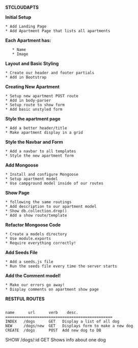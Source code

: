 **STCLOUDAPTS**

**Initial Setup**
```
* Add Landing Page
* Add Apartment Page that lists all apartments
```

**Each Apartment has:**
```
   * Name
   * Image
```

**Layout and Basic Styling**
```
* Create our header and footer partials
* Add in Bootstrap
```

**Creating New Apartment**
```
* Setup new apartment POST route
* Add in body-parser
* Setup route to show form
* Add basic unstyled form
```

**Style the apartment page**
```
* Add a better header/title
* Make apartment display in a grid
```

**Style the Navbar and Form**
```
* Add a navbar to all templates
* Style the new apartment form
```

**Add Mongoose**
```
* Install and configure Mongoose
* Setup apartment model
* Use campground model inside of our routes
```

**Show Page**
```
* following the same routings
* Add description to our apartment model
* Show db.collection.drop()
* Add a show route/template
```

**Refactor Mongoose Code**
```
* Create a models directory
* Use module.exports
* Require everything correctly!
```

**Add Seeds File**
```
* Add a seeds.js file
* Run the seeds file every time the server starts
```

**Add the Comment model!**
```
* Make our errors go away!
* Display comments on apartment show page
```


**RESTFUL ROUTES**
```

name      url      verb    desc.
===============================================
INDEX   /dogs      GET   Display a list of all dog
NEW     /dogs/new  GET   Displays form to make a new dog
CREATE  /dogs      POST  Add new dog to DB
```
SHOW    /dogs/:id  GET   Shows info about one dog
